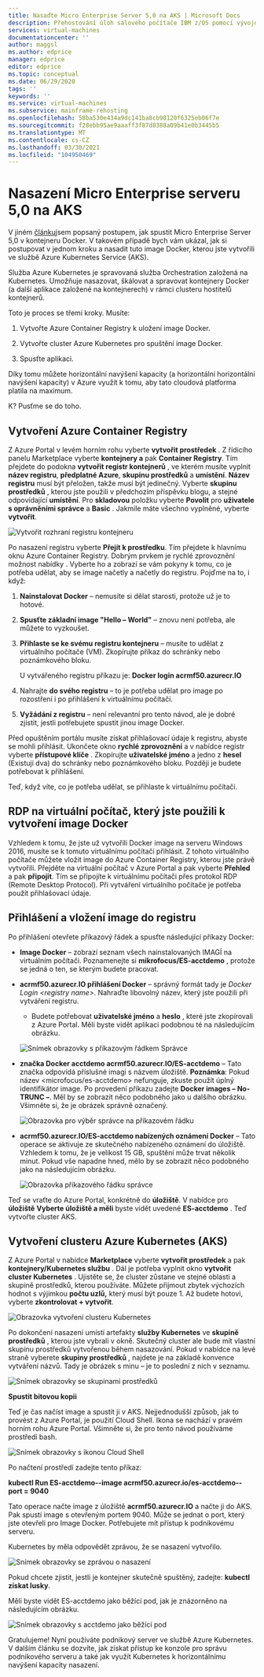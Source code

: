 ```yaml
---
title: Nasaďte Micro Enterprise Server 5,0 na AKS | Microsoft Docs
description: Přehostování úloh sálového počítače IBM z/OS pomocí vývojového a testovacího prostředí pro Azure na virtuálních počítačích Azure (virtuální počítače).
services: virtual-machines
documentationcenter: ''
author: maggsl
ms.author: edprice
manager: edprice
editor: edprice
ms.topic: conceptual
ms.date: 06/29/2020
tags: ''
keywords: ''
ms.service: virtual-machines
ms.subservice: mainframe-rehosting
ms.openlocfilehash: 58ba530e434a9dc141ba8cb98120f6325eb06f7e
ms.sourcegitcommit: f28ebb95ae9aaaff3f87d8388a09b41e0b3445b5
ms.translationtype: MT
ms.contentlocale: cs-CZ
ms.lasthandoff: 03/30/2021
ms.locfileid: "104950469"
---
```

# <a name="deploy-micro-focus-enterprise-server-50-to-aks"></a>Nasazení Micro Enterprise serveru 5,0 na AKS

V jiném [článku](./run-enterprise-server-container.md)jsem popsaný postupem, jak spustit Micro Enterprise Server 5,0 v kontejneru Docker. V takovém případě bych vám ukázal, jak si postupovat v jednom kroku a nasadit tuto image Docker, kterou jste vytvořili ve službě Azure Kubernetes Service (AKS).

Služba Azure Kubernetes je spravovaná služba Orchestration založená na Kubernetes. Umožňuje nasazovat, škálovat a spravovat kontejnery Docker (a další aplikace založené na kontejnerech) v rámci clusteru hostitelů kontejnerů.

Toto je proces se třemi kroky. Musíte:

1.  Vytvořte Azure Container Registry k uložení image Docker.

2.  Vytvořte cluster Azure Kubernetes pro spuštění image Docker.

3.  Spusťte aplikaci.

Díky tomu můžete horizontální navýšení kapacity (a horizontální horizontální navýšení kapacity) v Azure využít k tomu, aby tato cloudová platforma platila na maximum.

K? Pusťme se do toho.

## <a name="create-the-azure-container-registry"></a>Vytvoření Azure Container Registry

Z Azure Portal v levém horním rohu vyberte **vytvořit prostředek** . Z řídicího panelu Marketplace vyberte **kontejnery a** pak **Container Registry**. Tím přejdete do podokna **vytvořit registr kontejnerů** , ve kterém musíte vyplnit **název registru**, **předplatné Azure**, **skupinu prostředků** a **umístění**. **Název registru** musí být přeložen, takže musí být jedinečný. Vyberte **skupinu prostředků** , kterou jste použili v předchozím příspěvku blogu, a stejné odpovídající **umístění**. Pro **skladovou** položku vyberte **Povolit** pro **uživatele s oprávněními správce** a **Basic** . Jakmile máte všechno vyplněné, vyberte **vytvořit**.

![Vytvořit rozhraní registru kontejneru](media/deploy-image-1.png)

Po nasazení registru vyberte **Přejít k prostředku**. Tím přejdete k hlavnímu oknu Azure Container Registry. Dobrým prvkem je rychlé zprovoznění možnost nabídky  . Vyberte ho a zobrazí se vám pokyny k tomu, co je potřeba udělat, aby se image načetly a načetly do registru. Pojďme na to, i když:

1.  **Nainstalovat Docker** – nemusíte si dělat starosti, protože už je to hotové.

2.  **Spusťte základní image "Hello – World"** – znovu není potřeba, ale můžete to vyzkoušet.

3.  **Přihlaste se ke svému registru kontejneru** – musíte to udělat z virtuálního počítače (VM). Zkopírujte příkaz do schránky nebo poznámkového bloku.

    U vytvářeného registru příkazu je: **Docker login acrmf50.azurecr.IO**

4.  Nahrajte **do svého registru** – to je potřeba udělat pro image po rozostření i po přihlášení k virtuálnímu počítači.

5.  **Vyžádání z registru** – není relevantní pro tento návod, ale je dobré zjistit, jestli potřebujete spustit jinou image Docker.

Před opuštěním portálu musíte získat přihlašovací údaje k registru, abyste se mohli přihlásit. Ukončete okno **rychlé zprovoznění** a v nabídce registr vyberte **přístupové klíče** . Zkopírujte **uživatelské jméno** a jedno z **hesel** (Existují dva) do schránky nebo poznámkového bloku. Později je budete potřebovat k přihlášení.

Teď, když víte, co je potřeba udělat, se přihlaste k virtuálnímu počítači.

## <a name="rdp-to-the-virtual-machine-you-used-to-create-the-docker-image"></a>RDP na virtuální počítač, který jste použili k vytvoření image Docker

Vzhledem k tomu, že jste už vytvořili Docker image na serveru Windows 2016, musíte se k tomuto virtuálnímu počítači přihlásit. Z tohoto virtuálního počítače můžete vložit image do Azure Container Registry, kterou jste právě vytvořili. Přejděte na virtuální počítač v Azure Portal a pak vyberte **Přehled** a pak **připojit**. Tím se připojíte k virtuálnímu počítači přes protokol RDP (Remote Desktop Protocol). Při vytváření virtuálního počítače je potřeba použít přihlašovací údaje.

## <a name="log-in-and-push-the-image-to-the-registry"></a>Přihlášení a vložení image do registru

Po přihlášení otevřete příkazový řádek a spusťte následující příkazy Docker:

-   **Image Docker** – zobrazí seznam všech nainstalovaných IMAGÍ na virtuálním počítači. Poznamenejte si **mikrofocus/ES-acctdemo** , protože se jedná o ten, se kterým budete pracovat.

-   **acrmf50.azurecr.IO přihlášení Docker** – správný formát tady je *Docker Login \<registry name\>*. Nahraďte libovolný název, který jste použili při vytváření registru.

    -   Budete potřebovat **uživatelské jméno** a **heslo** , které jste zkopírovali z Azure Portal. Měli byste vidět aplikaci podobnou té na následujícím obrázku.

    ![Snímek obrazovky s příkazovým řádkem Správce](media/deploy-image-2.png)

-   **značka Docker acctdemo acrmf50.azurecr.IO/ES-acctdemo** – Tato značka odpovídá příslušné imagi s názvem úložiště. **Poznámka**: Pokud název \<microfocus/es-acctdemo\> nefunguje, zkuste použít úplný identifikátor image. Po provedení příkazu zadejte **Docker images – No-TRUNC –**. Měl by se zobrazit něco podobného jako u dalšího obrázku. Všimněte si, že je obrázek správně označený.

    ![Obrazovka pro výběr správce na příkazovém řádku](media/deploy-image-3.png)

-   **acrmf50.azurecr.IO/ES-acctdemo nabízených oznámení Docker** – Tato operace se aktivuje ze skutečného nabízeného oznámení do úložiště. Vzhledem k tomu, že je velikost 15 GB, spuštění může trvat několik minut. Pokud vše napadne hned, mělo by se zobrazit něco podobného jako na následujícím obrázku.

    ![Obrazovka příkazového řádku správce](media/deploy-image-4.png)

Teď se vraťte do Azure Portal, konkrétně do **úložiště**. V nabídce pro **úložiště** **Vyberte úložiště a měli** byste vidět uvedené **ES-acctdemo** . Teď vytvořte cluster AKS.

## <a name="create-the-azure-kubernetes-aks-cluster"></a>Vytvoření clusteru Azure Kubernetes (AKS)

Z Azure Portal v nabídce **Marketplace** vyberte **vytvořit prostředek** a pak **kontejnery/Kubernetes službu** . Dál je potřeba vyplnit okno **vytvořit cluster Kubernetes** . Ujistěte se, že cluster zůstane ve stejné oblasti a skupině prostředků, kterou používáte. Můžete přijmout zbytek výchozích hodnot s výjimkou **počtu uzlů,** který musí být pouze 1. Až budete hotovi, vyberte **zkontrolovat + vytvořit**.

![Obrazovka vytvoření clusteru Kubernetes](media/deploy-image-5.png)

Po dokončení nasazení umístí artefakty **služby Kubernetes** ve **skupině prostředků** , kterou jste vybrali v okně. Skutečný cluster ale bude mít vlastní skupinu prostředků vytvořenou během nasazování. Pokud v nabídce na levé straně vyberete **skupiny prostředků** , najdete je na základě konvence vytváření názvů. Tady je obrázek s minu – je to poslední z nich v seznamu.

![Snímek obrazovky se skupinami prostředků](media/deploy-image-6.png)

**Spustit bitovou kopii**

Teď je čas načíst image a spustit ji v AKS. Nejjednodušší způsob, jak to provést z Azure Portal, je použití Cloud Shell. Ikona se nachází v pravém horním rohu Azure Portal. Všimněte si, že pro tento návod používáme prostředí bash.

![Snímek obrazovky s ikonou Cloud Shell](media/deploy-image-7.png)

Po načtení prostředí zadejte tento příkaz:

**kubectl Run ES-acctdemo--image acrmf50.azurecr.io/es-acctdemo--port = 9040**

Tato operace načte image z úložiště **acrmf50.azurecr.IO** a načte ji do AKS. Pak spustí image s otevřeným portem 9040. Může se jednat o port, který jste otevřeli pro Image Docker. Potřebujete mít přístup k podnikovému serveru.

Kubernetes by měla odpovědět zprávou, že se nasazení vytvořilo.

![Snímek obrazovky se zprávou o nasazení](media/deploy-image-8.jpg)

Pokud chcete zjistit, jestli je kontejner skutečně spuštěný, zadejte: **kubectl získat lusky**.

Měli byste vidět ES-acctdemo jako běžící pod, jak je znázorněno na následujícím obrázku.

![Snímek obrazovky s acctdemo jako běžící pod](media/deploy-image-9.png)

Gratulujeme! Nyní používáte podnikový server ve službě Azure Kubernetes. V dalším článku se dozvíte, jak získat přístup ke konzole pro správu podnikového serveru a také jak využít Kubernetes k horizontálnímu navýšení kapacity nasazení.
